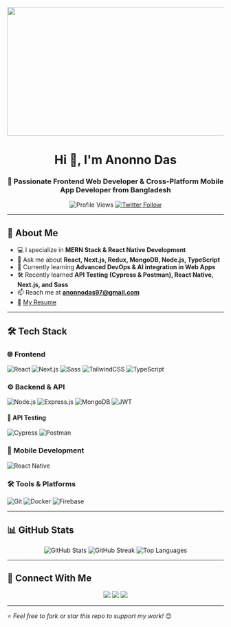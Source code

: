 <div align="center">
  <img src="https://media.giphy.com/media/dWesBcTLavkZuG35MI/giphy.gif" width="600" height="300"/>
</div>

<h1 align="center">Hi 👋, I'm Anonno Das</h1>
<h3 align="center">🚀 Passionate Frontend Web Developer & Cross-Platform Mobile App Developer from Bangladesh</h3>

<p align="center">
  <img src="https://komarev.com/ghpvc/?username=mranonno&label=Profile%20views&color=0e75b6&style=flat" alt="Profile Views" />
  <a href="https://twitter.com/mranonno1"><img src="https://img.shields.io/twitter/follow/mranonno1?logo=twitter&style=for-the-badge" alt="Twitter Follow" /></a>
</p>

---

## 🚀 About Me  
- 💻 I specialize in **MERN Stack & React Native Development**  
- 💬 Ask me about **React, Next.js, Redux, MongoDB, Node.js, TypeScript**  
- 🌱 Currently learning **Advanced DevOps & AI integration in Web Apps**  
- 🛠️ Recently learned **API Testing (Cypress & Postman), React Native, Next.js, and Sass**  
- 📫 Reach me at **anonnodas97@gmail.com**  
- 📄 [My Resume](https://drive.google.com/file/d/1BWZNlkHalE2Hb5StX-rdA-uNzZG6ZPqp/view?usp=drivesdk)  

---

## 🛠️ Tech Stack  
### 🌐 Frontend  
![React](https://img.shields.io/badge/-React-61DAFB?style=for-the-badge&logo=react&logoColor=white)
![Next.js](https://img.shields.io/badge/-Next.js-black?style=for-the-badge&logo=next.js)
![Sass](https://img.shields.io/badge/-Sass-CC6699?style=for-the-badge&logo=sass&logoColor=white)
![TailwindCSS](https://img.shields.io/badge/-TailwindCSS-06B6D4?style=for-the-badge&logo=tailwindcss&logoColor=white)
![TypeScript](https://img.shields.io/badge/-TypeScript-3178C6?style=for-the-badge&logo=typescript&logoColor=white)

### ⚙️ Backend & API  
![Node.js](https://img.shields.io/badge/-Node.js-339933?style=for-the-badge&logo=node.js&logoColor=white)
![Express.js](https://img.shields.io/badge/-Express.js-000000?style=for-the-badge&logo=express&logoColor=white)
![MongoDB](https://img.shields.io/badge/-MongoDB-47A248?style=for-the-badge&logo=mongodb&logoColor=white)
![JWT](https://img.shields.io/badge/-JWT-black?style=for-the-badge&logo=jsonwebtokens&logoColor=white)

#### 🧪 API Testing  
![Cypress](https://img.shields.io/badge/-Cypress-17202C?style=for-the-badge&logo=cypress&logoColor=white)
![Postman](https://img.shields.io/badge/-Postman-FF6C37?style=for-the-badge&logo=postman&logoColor=white)

### 📱 Mobile Development  
![React Native](https://img.shields.io/badge/-React%20Native-61DAFB?style=for-the-badge&logo=react&logoColor=white)

### 🛠️ Tools & Platforms  
![Git](https://img.shields.io/badge/-Git-F05032?style=for-the-badge&logo=git&logoColor=white)
![Docker](https://img.shields.io/badge/-Docker-2496ED?style=for-the-badge&logo=docker&logoColor=white)
![Firebase](https://img.shields.io/badge/-Firebase-FFCA28?style=for-the-badge&logo=firebase&logoColor=white)

---

## 📊 GitHub Stats  
<p align="center">
  <img src="https://github-readme-stats.vercel.app/api?username=mranonno&show_icons=true&theme=radical" alt="GitHub Stats"/>
<img src="https://github-readme-streak-stats.vercel.app?user=mranonno&theme=radical" alt="GitHub Streak"/>
  <img src="https://github-readme-stats.vercel.app/api/top-langs/?username=mranonno&layout=compact&theme=radical" alt="Top Languages"/>
</p>

---

## 🤝 Connect With Me  
<p align="center">
  <a href="https://linkedin.com/in/mranonno1"><img src="https://img.shields.io/badge/-LinkedIn-0077B5?style=for-the-badge&logo=linkedin&logoColor=white"/></a>
  <a href="https://twitter.com/mranonno1"><img src="https://img.shields.io/badge/-Twitter-1DA1F2?style=for-the-badge&logo=twitter&logoColor=white"/></a>
  <a href="https://instagram.com/mranonno1"><img src="https://img.shields.io/badge/-Instagram-E4405F?style=for-the-badge&logo=instagram&logoColor=white"/></a>
</p>

---

⭐️ *Feel free to fork or star this repo to support my work!* 😊  
